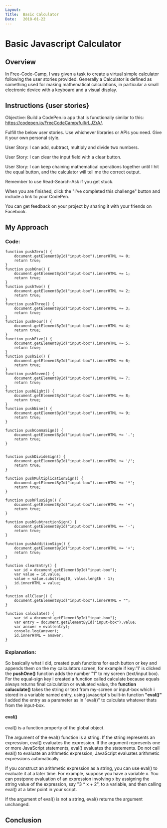 ```yaml
---
Layout:
Title:  Basic Calculator
Date:   2018-01-22
---
```


# Basic Javascript Calculator

## Overview

In Free-Code-Camp, I was given a task to create a virtual simple calculator following the user stories provided. Generally a Calculator is defined as something used for making mathematical calculations, 
in particular a small electronic device with a keyboard and a visual display.


## Instructions {user stories}

Objective: Build a CodePen.io app that is functionally similar to this: https://codepen.io/FreeCodeCamp/full/rLJZrA/.

Fulfill the below user stories. Use whichever libraries or APIs you need. Give it your own personal style.

User Story: I can add, subtract, multiply and divide two numbers.

User Story: I can clear the input field with a clear button.

User Story: I can keep chaining mathematical operations together until I hit the equal button, and the calculator will tell me the correct output.

Remember to use Read-Search-Ask if you get stuck.

When you are finished, click the "I've completed this challenge" button and include a link to your CodePen. 

You can get feedback on your project by sharing it with your friends on Facebook.


## My Approach

### Code:

    function pushZero() {
        document.getElementById("input-box").innerHTML += 0;
        return true;
    }
    function pushOne() {
        document.getElementById("input-box").innerHTML += 1;
        return true;
    }
    function pushTwo() {
        document.getElementById("input-box").innerHTML += 2;
        return true;
    }
    function pushThree() {
        document.getElementById("input-box").innerHTML += 3;
        return true;
    }
    function pushFour() {
        document.getElementById("input-box").innerHTML += 4;
        return true;
    }
    function pushFive() {
        document.getElementById("input-box").innerHTML += 5;
        return true;
    }
    function pushSix() {
        document.getElementById("input-box").innerHTML += 6;
        return true;
    }
    function pushSeven() {
        document.getElementById("input-box").innerHTML += 7;
        return true;
    }
    function pushEight() {
        document.getElementById("input-box").innerHTML += 8;
        return true;
    }
    function pushNine() {
        document.getElementById("input-box").innerHTML += 9;
        return true;
    }

    function pushCommaSign() {
        document.getElementById("input-box").innerHTML += '.';
        return true;
    }


    function pushDivideSign() {
        document.getElementById("input-box").innerHTML += '/';
        return true;
    }

    function pushMultiplicationSign() {
        document.getElementById("input-box").innerHTML += '*';
        return true;
    }

    function pushPlusSign() {
        document.getElementById("input-box").innerHTML += '+';
        return true;
    }

    function pushSubtractionSign() {
        document.getElementById("input-box").innerHTML += '-';
        return true;
    }

    function pushAdditionSign() {
        document.getElementById("input-box").innerHTML += '+';
        return true;
    }

    function clearEntry() {
        var id = document.getElementById("input-box");
        var value = id.value;
        value = value.substring(0, value.length - 1);
        id.innerHTML = value;
    }

    function allClear() {
        document.getElementById("input-box").innerHTML = "";
    }

    function calculate() {
        var id = document.getElementById("input-box");
        var entry = document.getElementById("input-box").value;
        var answer = eval(entry);
        console.log(answer);
        id.innerHTML = answer;
    }

### Explanation:

So basically what I did, created push functions for each button or key and appends them on the my calculators screen, for example if key:'1' is clicked the **pushOne()** function adds the number "1" to my screen (text/input box).
For the equal-sign key I created a function called calculate because equals always returns final calculation or evaluated value, the **function caluculate()** takes the string or text from my-screen or input-box which i stored in a variable named entry, using javascript's built-in function **"eval()"** I added the entry as a parameter as in "eval()" to calculate whatever thats from the input-box.

#### eval()
eval() is a function property of the global object.

The argument of the eval() function is a string. 
If the string represents an expression, eval() evaluates the expression.
If the argument represents one or more JavaScript statements, 
eval() evaluates the statements. 
Do not call eval() to evaluate an arithmetic expression; 
JavaScript evaluates arithmetic expressions automatically.

If you construct an arithmetic expression as a string, 
you can use eval() to evaluate it at a later time. 
For example, suppose you have a variable x. 
You can postpone evaluation of an expression involving x 
by assigning the string value of the expression, say "3 * x + 2", 
to a variable, and then calling eval() at a later point in your script.

If the argument of eval() is not a string, 
eval() returns the argument unchanged. 



## Conclusion